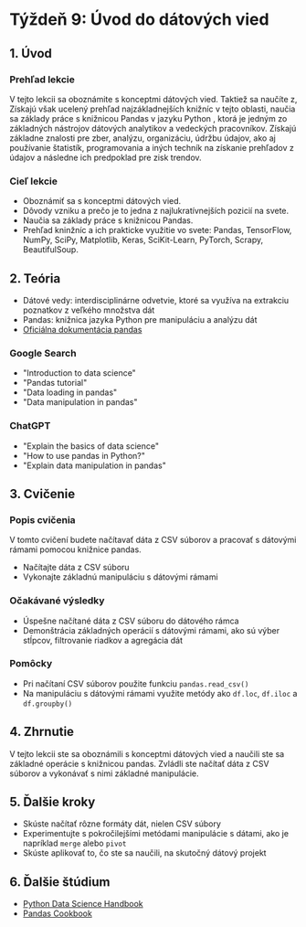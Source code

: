 # Týždeň 9: Úvod do dátových vied

## 1. Úvod

### Prehľad lekcie

V tejto lekcii sa oboznámite s konceptmi dátových vied. Taktiež sa naučíte z, 
Získajú však ucelený prehľad najzákladnejších knižníc v tejto oblasti, naučia sa základy práce s knižnicou Pandas v jazyku Python
, ktorá je jedným zo základných nástrojov dátových analytikov a vedeckých pracovníkov. Získajú základne znalosti pre zber, analýzu, organizáciu, údržbu údajov, ako aj používanie štatistík, programovania a iných techník na získanie prehľadov z údajov a následne ich predpoklad pre zisk trendov.

### Cieľ lekcie

- Oboznámiť sa s konceptmi dátových vied.
- Dôvody vzniku a prečo je to jedna z najlukratívnejších pozicií na svete.
- Naučia sa základy práce s knižnicou Pandas.
- Prehľad kninžníc a ich prakticke využitie vo svete: Pandas, TensorFlow, NumPy, SciPy, Matplotlib, Keras, SciKit-Learn, PyTorch, Scrapy, BeautifulSoup.

## 2. Teória

- Dátové vedy: interdisciplinárne odvetvie, ktoré sa využíva na extrakciu poznatkov z veľkého množstva dát
- Pandas: knižnica jazyka Python pre manipuláciu a analýzu dát
- [Oficiálna dokumentácia pandas](https://pandas.pydata.org/docs/)

### Google Search

- "Introduction to data science"
- "Pandas tutorial"
- "Data loading in pandas"
- "Data manipulation in pandas"

### ChatGPT

- "Explain the basics of data science"
- "How to use pandas in Python?"
- "Explain data manipulation in pandas"

## 3. Cvičenie

### Popis cvičenia

V tomto cvičení budete načítavať dáta z CSV súborov a pracovať s dátovými rámami pomocou knižnice pandas.

- Načítajte dáta z CSV súboru
- Vykonajte základnú manipuláciu s dátovými rámami

### Očakávané výsledky

- Úspešne načítané dáta z CSV súboru do dátového rámca
- Demonštrácia základných operácií s dátovými rámami, ako sú výber stĺpcov, filtrovanie riadkov a agregácia dát

### Pomôcky

- Pri načítaní CSV súborov použite funkciu `pandas.read_csv()`
- Na manipuláciu s dátovými rámami využite metódy ako `df.loc`, `df.iloc` a `df.groupby()`

## 4. Zhrnutie

V tejto lekcii ste sa oboznámili s konceptmi dátových vied a naučili ste sa základné operácie s knižnicou pandas. Zvládli ste načítať dáta z CSV súborov a vykonávať s nimi základné manipulácie.

## 5. Ďalšie kroky

- Skúste načítať rôzne formáty dát, nielen CSV súbory
- Experimentujte s pokročilejšími metódami manipulácie s dátami, ako je napríklad `merge` alebo `pivot`
- Skúste aplikovať to, čo ste sa naučili, na skutočný dátový projekt

## 6. Ďalšie štúdium

- [Python Data Science Handbook](https://jakevdp.github.io/PythonDataScienceHandbook/)
- [Pandas Cookbook](https://pandas.pydata.org/pandas-docs/stable/user_guide/cookbook.html)
